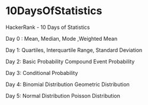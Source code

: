 # 10DaysOfStatistics

HackerRank - 10 Days of Statistics

Day 0 : Mean, Median, Mode 
        ,Weighted Mean
        
Day 1:  Quartiles, 
        Interquartile Range, 
        Standard Deviation

Day 2:  Basic Probability
        Compound Event Probability

Day 3:  Conditional Probability

Day 4:  Binomial Distribution
        Geometric Distribution

Day 5:  Normal Distribution
        Poisson Distribution
